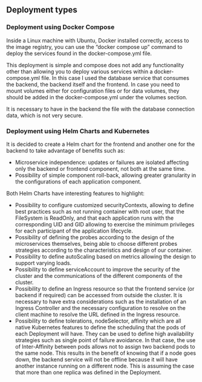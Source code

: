 ## Deployment types

### Deployment using Docker Compose
Inside a Linux machine with Ubuntu, Docker installed correctly, access to the image registry, you can use the “docker compose up” command to deploy the services found in the docker-compose.yml file.

This deployment is simple and compose does not add any functionality other than allowing you to deploy various services within a docker-compose.yml file. In this case I used the database service that consumes the backend, the backend itself and the frontend. In case you need to mount volumes either for configuration files or for data volumes, they should be added in the docker-compose.yml under the volumes section.

It is necessary to have in the backend the file with the database connection data, which is not very secure.

### Deployment using Helm Charts and Kubernetes

It is decided to create a Helm chart for the frontend and another one for the backend to take advantage of benefits such as:
- Microservice independence: updates or failures are isolated affecting only the backend or frontend component, not both at the same time. 
- Possibility of simple component roll-back, allowing greater granularity in the configurations of each application component.

Both Helm Charts have interesting features to highlight:
- Possibility to configure customized securityContexts, allowing to define best practices such as not running container with root user, that the FileSystem is ReadOnly, and that each application runs with the corresponding UID and GID allowing to exercise the minimum privileges for each participant of the application lifecycle.
- Possibility of defining the probes according to the design of the microservices themselves, being able to choose different probes strategies according to the characteristics and design of our container.
- Possibility to define autoScaling based on metrics allowing the design to support varying loads.
- Possibility to define serviceAccount to improve the security of the cluster and the communications of the different components of the cluster.
- Possibility to define an Ingress resource so that the frontend service (or backend if required) can be accessed from outside the cluster. It is necessary to have extra considerations such as the installation of an Ingress Controller and the necessary configuration to resolve on the client machine to resolve the URL defined in the Ingress resource.
- Possibility to define tolerations, nodeSelector, affinity which are all native Kubernetes features to define the scheduling that the pods of each Deployment will have. They can be used to define high availability strategies such as single point of failure avoidance. In that case, the use of Inter-Affinity between pods allows not to assign two backend pods to the same node. This results in the benefit of knowing that if a node goes down, the backend service will not be offline because it will have another instance running on a different node. This is assuming the case that more than one replica was defined in the Deployment.